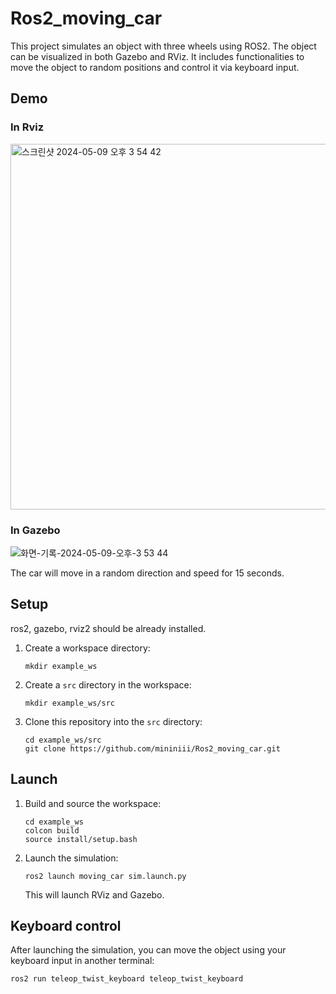 # Ros2_moving_car

This project simulates an object with three wheels using ROS2. 
The object can be visualized in both Gazebo and RViz. 
It includes functionalities to move the object to random positions and control it via keyboard input.

## Demo
### In Rviz

   <img width="585" alt="스크린샷 2024-05-09 오후 3 54 42" src="https://github.com/mininiii/Ros2_moving_car/assets/96100666/94b040f3-aea2-4d96-b763-dfda96db6bfc">


### In Gazebo
![화면-기록-2024-05-09-오후-3 53 44](https://github.com/mininiii/Ros2_moving_car/assets/96100666/b96b200b-3bf8-4b80-ad3f-34012b0cd451)

The car will move in a random direction and speed for 15 seconds.

## Setup
ros2, gazebo, rviz2 should be already installed.

1. Create a workspace directory:
   ```
   mkdir example_ws
   ```

2. Create a `src` directory in the workspace:
   ```
   mkdir example_ws/src
   ```

3. Clone this repository into the `src` directory:
   ```
   cd example_ws/src
   git clone https://github.com/mininiii/Ros2_moving_car.git
   ```

## Launch
1. Build and source the workspace:
   ```
   cd example_ws
   colcon build
   source install/setup.bash
   ```

2. Launch the simulation:
   ```
   ros2 launch moving_car sim.launch.py
   ```

   This will launch RViz and Gazebo.

## Keyboard control
After launching the simulation, you can move the object using your keyboard input in another terminal:
  ```
  ros2 run teleop_twist_keyboard teleop_twist_keyboard
  ```
